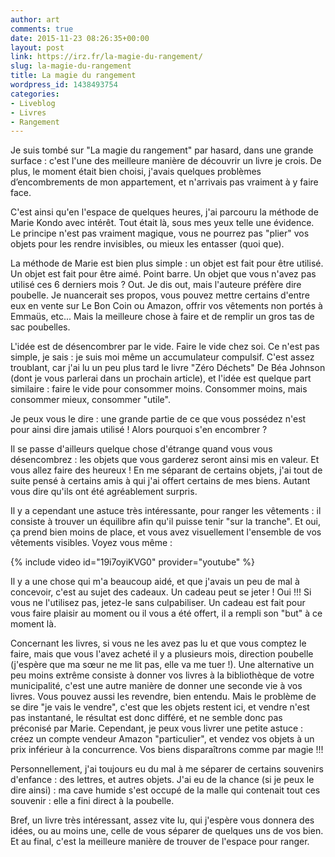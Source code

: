 ```yaml
---
author: art
comments: true
date: 2015-11-23 08:26:35+00:00
layout: post
link: https://irz.fr/la-magie-du-rangement/
slug: la-magie-du-rangement
title: La magie du rangement
wordpress_id: 1438493754
categories:
- Liveblog
- Livres
- Rangement
---
```


Je suis tombé sur "La magie du rangement" par hasard, dans une grande surface : c'est l'une des meilleure manière de découvrir un livre je crois. De plus, le moment était bien choisi, j'avais quelques problèmes d’encombrements de mon appartement, et n'arrivais pas vraiment à y faire face.

C'est ainsi qu'en l'espace de quelques heures, j'ai parcouru la méthode de Marie Kondo avec intérêt. Tout était là, sous mes yeux telle une évidence. Le principe n'est pas vraiment magique, vous ne pourrez pas "plier" vos objets pour les rendre invisibles, ou mieux les entasser (quoi que).

La méthode de Marie est bien plus simple : un objet est fait pour être utilisé. Un objet est fait pour être aimé. Point barre. Un objet que vous n'avez pas utilisé ces 6 derniers mois ? Out. Je dis out, mais l'auteure préfère dire poubelle. Je nuancerait ses propos, vous pouvez mettre certains d'entre eux en vente sur Le Bon Coin ou Amazon, offrir vos vêtements non portés à Emmaüs, etc... Mais la meilleure chose à faire et de remplir un gros tas de sac poubelles.

L'idée est de désencombrer par le vide. Faire le vide chez soi. Ce n'est pas simple, je sais : je suis moi même un accumulateur compulsif. C'est assez troublant, car j'ai lu un peu plus tard le livre "Zéro Déchets" De Béa Johnson (dont je vous parlerai dans un prochain article), et l'idée est quelque part similaire : faire le vide pour consommer moins. Consommer moins, mais consommer mieux, consommer "utile".

Je peux vous le dire : une grande partie de ce que vous possédez n'est pour ainsi dire jamais utilisé ! Alors pourquoi s'en encombrer ?

Il se passe d'ailleurs quelque chose d'étrange quand vous vous désencombrez : les objets que vous garderez seront ainsi mis en valeur. Et vous allez faire des heureux ! En me séparant de certains objets, j'ai tout de suite pensé à certains amis à qui j'ai offert certains de mes biens. Autant vous dire qu'ils ont été agréablement surpris.

Il y a cependant une astuce très intéressante, pour ranger les vêtements : il consiste à trouver un équilibre afin qu'il puisse tenir "sur la tranche". Et oui, ça prend bien moins de place, et vous avez visuellement l'ensemble de vos vêtements visibles. Voyez vous même :

{% include video id="19i7oyiKVG0" provider="youtube" %}

Il y a une chose qui m'a beaucoup aidé, et que j'avais un peu de mal à concevoir, c'est au sujet des cadeaux. Un cadeau peut se jeter ! Oui !!! Si vous ne l'utilisez pas, jetez-le sans culpabiliser. Un cadeau est fait pour vous faire plaisir au moment ou il vous a été offert, il a rempli son "but" à ce moment là.

Concernant les livres, si vous ne les avez pas lu et que vous comptez le faire, mais que vous l'avez acheté il y a plusieurs mois, direction poubelle (j'espère que ma sœur ne me lit pas, elle va me tuer !). Une alternative un peu moins extrême consiste à donner vos livres à la bibliothèque de votre municipalité, c'est une autre manière de donner une seconde vie à vos livres. Vous pouvez aussi les revendre, bien entendu. Mais le problème de se dire "je vais le vendre", c'est que les objets restent ici, et vendre n'est pas instantané, le résultat est donc différé, et ne semble donc pas préconisé par Marie. Cependant, je peux vous livrer une petite astuce : créez un compte vendeur Amazon "particulier", et vendez vos objets à un prix inférieur à la concurrence. Vos biens disparaîtrons comme par magie !!!

Personnellement, j'ai toujours eu du mal à me séparer de certains souvenirs d'enfance : des lettres, et autres objets. J'ai eu de la chance (si je peux le dire ainsi) : ma cave humide s'est occupé de la malle qui contenait tout ces souvenir : elle a fini direct à la poubelle.

Bref, un livre très intéressant, assez vite lu, qui j'espère vous donnera des idées, ou au moins une, celle de vous séparer de quelques uns de vos bien. Et au final, c'est la meilleure manière de trouver de l'espace pour ranger.
